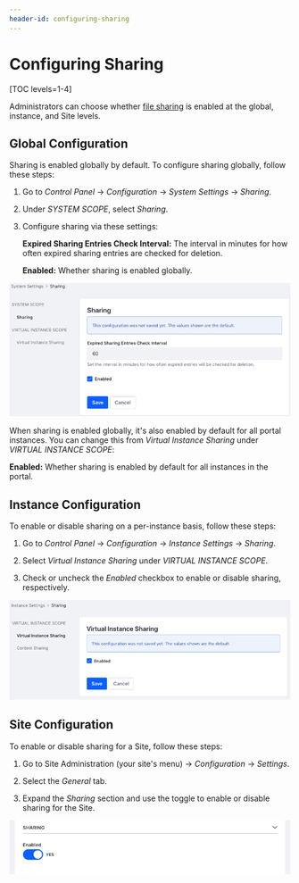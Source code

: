 ```yaml
---
header-id: configuring-sharing
---
```


# Configuring Sharing

[TOC levels=1-4]

Administrators can choose whether 
[file sharing](/docs/7-2/user/-/knowledge_base/u/sharing-files) 
is enabled at the global, instance, and Site levels. 

## Global Configuration

Sharing is enabled globally by default. To configure sharing globally, follow 
these steps:

1.  Go to *Control Panel* &rarr; *Configuration* &rarr; *System Settings* &rarr; 
    *Sharing*. 

2.  Under *SYSTEM SCOPE*, select *Sharing*. 

3.  Configure sharing via these settings: 

    **Expired Sharing Entries Check Interval:** The interval in minutes for how 
    often expired sharing entries are checked for deletion. 

    **Enabled:** Whether sharing is enabled globally. 

![Figure 1: Configure sharing globally.](../../../../images/sharing-system.png)

When sharing is enabled globally, it's also enabled by default for all portal 
instances. You can change this from *Virtual Instance Sharing* under 
*VIRTUAL INSTANCE SCOPE*: 

**Enabled:** Whether sharing is enabled by default for all instances in the 
portal. 

## Instance Configuration

To enable or disable sharing on a per-instance basis, follow these steps: 

1.  Go to *Control Panel* &rarr; *Configuration* &rarr; *Instance Settings* 
    &rarr; *Sharing*. 

2.  Select *Virtual Instance Sharing* under *VIRTUAL INSTANCE SCOPE*. 

3.  Check or uncheck the *Enabled* checkbox to enable or disable sharing, 
    respectively. 

![Figure 2: You can enable or disable sharing for each instance.](../../../../images/sharing-instance.png)

## Site Configuration

To enable or disable sharing for a Site, follow these steps: 

1.  Go to Site Administration (your site's menu) &rarr; *Configuration* &rarr; 
    *Settings*. 

2.  Select the *General* tab. 

3.  Expand the *Sharing* section and use the toggle to enable or disable sharing 
    for the Site. 

![Figure 3: You can enable or disable sharing for each Site.](../../../../images/sharing-toggle.png)
